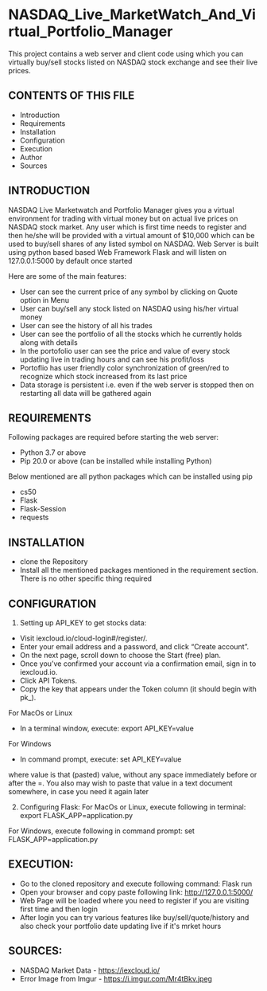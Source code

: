 # NASDAQ_Live_MarketWatch_And_Virtual_Portfolio_Manager
This project contains a web server and client code using which you can virtually buy/sell stocks listed on NASDAQ stock exchange and see their live prices.

CONTENTS OF THIS FILE
---------------------

 * Introduction
 * Requirements
 * Installation
 * Configuration
 * Execution
 * Author
 * Sources


INTRODUCTION
------------

NASDAQ Live Marketwatch and Portfolio Manager gives you a virtual environment for trading with virtual money but on 
actual live prices on NASDAQ stock market. 
Any user which is first time needs to register and then he/she will be provided with a virtual amount of $10,000
which can be used to buy/sell shares of any listed symbol on NASDAQ. 
Web Server is built using python based based Web Framework Flask and will listen on 127.0.0.1:5000 by default once started

Here are some of the main features:
 * User can see the current price of any symbol by clicking on Quote option in Menu
 * User can buy/sell any stock listed on NASDAQ using his/her virtual money
 * User can see the history of all his trades
 * User can see the portfolio of all the stocks which he currently holds along with details
 * In the portofolio user can see the price and value of every stock updating live in trading hours and can see his profit/loss
 * Portoflio has user friendly color synchronization of green/red to recognize which stock increased from its last price
 * Data storage is persistent i.e. even if the web server is stopped then on restarting all data will be gathered again


REQUIREMENTS
------------

Following packages are required before starting the web server:
   - Python 3.7 or above
   - Pip 20.0 or above (can be installed while installing Python)

   Below mentioned are all python packages which can be installed using pip
   - cs50
   - Flask 
   - Flask-Session
   - requests



INSTALLATION
------------

- clone the Repository
- Install all the mentioned packages mentioned in the requirement section. There is no other specific thing required


CONFIGURATION
-------------

1) Setting up API_KEY to get stocks data:

- Visit iexcloud.io/cloud-login#/register/.
- Enter your email address and a password, and click “Create account”.
- On the next page, scroll down to choose the Start (free) plan.
- Once you’ve confirmed your account via a confirmation email, sign in to iexcloud.io.
- Click API Tokens.
- Copy the key that appears under the Token column (it should begin with pk_).

For MacOs or Linux
- In a terminal window, execute:
export API_KEY=value

For Windows
- In command prompt, execute:
set API_KEY=value

where value is that (pasted) value, without any space immediately before or after the =. You also may wish to paste that value in a text document somewhere, in case you need it again later


2) Configuring Flask:
  For MacOs or Linux, execute following in terminal:
      export FLASK_APP=application.py

  For Windows, execute following in command prompt:
      set FLASK_APP=application.py



EXECUTION:
---------

- Go to the cloned repository and execute following command:
      Flask run
- Open your browser and copy paste following link:
      http://127.0.0.1:5000/
- Web Page will be loaded where you need to register if you are visiting first time and then login
- After login you can try various features like buy/sell/quote/history and also check your portfolio date updating live if it's mrket hours 



SOURCES:
----------

 * NASDAQ Market Data  - https://iexcloud.io/
 * Error Image from Imgur - https://i.imgur.com/Mr4tBkv.jpeg 



